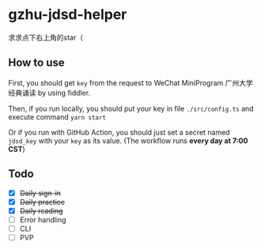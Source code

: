 # gzhu-jdsd-helper

求求点下右上角的star（

## How to use

First, you should get `key` from the request to WeChat MiniProgram 广州大学经典诵读 by using fiddler.

Then, if you run locally, you should put your key in file `./src/config.ts` and execute command `yarn start`

Or if you run with GitHub Action, you should just set a secret named `jdsd_key` with your `key` as its value. (The workflow runs **every day at 7:00 CST**)

## Todo

- [x] ~~Daily sign-in~~
- [x] ~~Daily practice~~
- [x] ~~Daily reading~~
- [ ] Error handling
- [ ] CLI
- [ ] PVP

